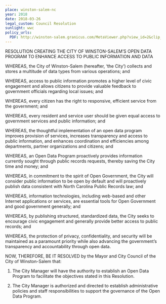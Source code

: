 ```yaml
---
place: winston-salem-nc
year: 2018
date: 2018-03-26
legal_custom: Council Resolution
sunlight: wwc
policy_urls:
  PDF: http://winston-salem.granicus.com/MetaViewer.php?view_id=2&clip_id=2968&meta_id=339358
---
```


RESOLUTION CREATING THE CITY OF WINSTON-SALEM’S OPEN DATA PROGRAM TO ENHANCE ACCESS TO PUBLIC INFORMATION AND DATA

WHEREAS, the City of Winston-Salem (hereafter, ‘the City’) collects and stores a multitude of data types from various operations; and

WHEREAS, access to public information promotes a higher level of civic engagement and allows citizens to provide valuable feedback to government officials regarding local issues; and

WHEREAS, every citizen has the right to responsive, efficient service from the government; and

WHEREAS, every resident and service user should be given equal access to government services and public information; and

WHEREAS, the thoughtful implementation of an open data program improves provision of services, increases transparency and access to public information, and enhances coordination and efficiencies among departments, partner organizations and citizens; and

WHEREAS, an Open Data Program proactively provides information currently sought through public records requests, thereby saving the City time and money; and

WHEREAS, in commitment to the spirit of Open Government, the City will consider public information to be open by default and will proactively publish data consistent with North Carolina Public Records law; and

WHEREAS, information technologies, including web-based and other Internet applications or services, are essential tools for Open Government and good government generally; and

WHEREAS, by publishing structured, standardized data, the City seeks to encourage civic engagement and generally provide better access to public records; and

WHEREAS, the protection of privacy, confidentiality, and security will be maintained as a paramount priority while also advancing the government’s transparency and accountability through open data.

NOW, THEREFORE, BE IT RESOLVED by the Mayor and City Council of the City of Winston-Salem that:

1. The City Manager will have the authority to establish an Open Data Program to facilitate the objectives stated in this Resolution.

2. The City Manager is authorized and directed to establish administrative policies and staff responsibilities to support the governance of the Open Data Program.
